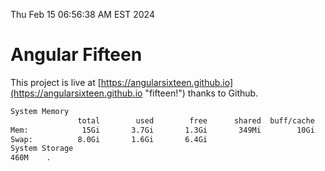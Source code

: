 Thu Feb 15 06:56:38 AM EST 2024

# Angular Fifteen


This project is live at [https://angularsixteen.github.io](https://angularsixteen.github.io "fifteen!") thanks to Github.

```bash
System Memory
               total        used        free      shared  buff/cache   available
Mem:            15Gi       3.7Gi       1.3Gi       349Mi        10Gi        11Gi
Swap:          8.0Gi       1.6Gi       6.4Gi
System Storage
460M	.
